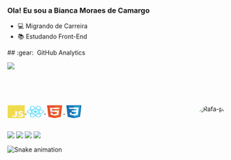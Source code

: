 ### Ola! Eu sou a Bianca Moraes de Camargo

- :computer: Migrando de Carreira
- :books: Estudando Front-End

<div>
## :gear: &nbsp;GitHub Analytics

<p align="left">

 <a href="https://github.com/biamcamargo">
   <img height="180em" src="https://github-readme-stats-eight-theta.vercel.app/api?username=biamcamargo&show_icons=true&theme=dracula&include_all_commits=true&count_private=true"/>

   <br><br>

</div>

<div style="display: inline_block"><br>
  <img align="center" alt="Rafa-Js" height="30" width="40" src="https://raw.githubusercontent.com/devicons/devicon/master/icons/javascript/javascript-plain.svg">
  <img align="center" alt="Rafa-React" height="30" width="40" src="https://raw.githubusercontent.com/devicons/devicon/master/icons/react/react-original.svg">
  <img align="center" alt="Rafa-HTML" height="30" width="40" src="https://raw.githubusercontent.com/devicons/devicon/master/icons/html5/html5-original.svg">
  <img align="center" alt="Rafa-CSS" height="30" width="40" src="https://raw.githubusercontent.com/devicons/devicon/master/icons/css3/css3-original.svg">
  <img align="right" alt="Rafa-pic" height="150" style="border-radius:50px;" src="https://cdn.discordapp.com/attachments/830274573525188608/1075852029701914766/Feliz_-1000X1000.png">
</div>

  ##

<div> 
   <a href="https://instagram.com/biamcamargo" target="_blank"><img src="https://img.shields.io/badge/-Instagram-%23E4405F?style=for-the-badge&logo=instagram&logoColor=white" target="_blank"></a>
 	<a href="https://www.twitch.tv/biacamargo" target="_blank"><img src="https://img.shields.io/badge/Twitch-9146FF?style=for-the-badge&logo=twitch&logoColor=white" target="_blank"></a>
  <a href = "mailto:contatobiam1212@gmail.com"><img src="https://img.shields.io/badge/-Gmail-%23333?style=for-the-badge&logo=gmail&logoColor=white" target="_blank"></a>
  <a href="https://www.linkedin.com/in/biacamargo-45875016a" target="_blank"><img src="https://img.shields.io/badge/-LinkedIn-%230077B5?style=for-the-badge&logo=linkedin&logoColor=white" target="_blank"></a> 
 
![Snake animation](https://github.com//BiamCamargo/BiamCamargo/blob/output/github-contribution-grid-snake.svg)

</div>
 
